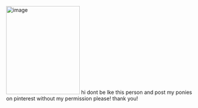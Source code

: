 
<img width="199" height="239" alt="image" src="https://github.com/user-attachments/assets/5606ec1b-c321-4117-bbe7-1a66b35198ce" />
hi dont be lke this person and post my ponies on pinterest without my permission please! thank you!
